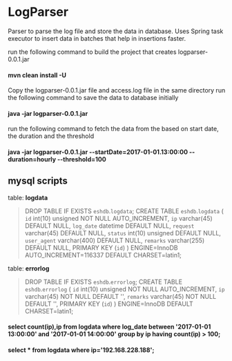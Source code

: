 # LogParser
Parser to parse the log file and store the data in database. 
Uses Spring task executor to insert data in batches that help in insertions faster.


run the following command to build the project that creates logparser-0.0.1.jar

#### mvn clean install -U

Copy the logparser-0.0.1.jar file and access.log file in the same directory
run the following command to save the data to database initially

#### java -jar logparser-0.0.1.jar 

run the following command to fetch the data from the based on start date, the duration and the threshold

#### java -jar logparser-0.0.1.jar --startDate=2017-01-01.13:00:00 --duration=hourly --threshold=100


mysql scripts
-------------------------------
table: **logdata**

>DROP TABLE IF EXISTS `eshdb`.`logdata`;
CREATE TABLE  `eshdb`.`logdata` (
  `id` int(10) unsigned NOT NULL AUTO_INCREMENT,
  `ip` varchar(45) DEFAULT NULL,
  `log_date` datetime DEFAULT NULL,
  `request` varchar(45) DEFAULT NULL,
  `status` int(10) unsigned DEFAULT NULL,
  `user_agent` varchar(400) DEFAULT NULL,
  `remarks` varchar(255) DEFAULT NULL,
  PRIMARY KEY (`id`)
) ENGINE=InnoDB AUTO_INCREMENT=116337 DEFAULT CHARSET=latin1;

table: **errorlog**

>DROP TABLE IF EXISTS `eshdb`.`errorlog`;
CREATE TABLE  `eshdb`.`errorlog` (
  `id` int(10) unsigned NOT NULL AUTO_INCREMENT,
  `ip` varchar(45) NOT NULL DEFAULT '',
  `remarks` varchar(45) NOT NULL DEFAULT '',
  PRIMARY KEY (`id`)
) ENGINE=InnoDB DEFAULT CHARSET=latin1;

#### select count(ip),ip from logdata where log_date between '2017-01-01 13:00:00' and '2017-01-01 14:00:00' group by ip having count(ip) > 100;

#### select * from logdata where ip='192.168.228.188';

